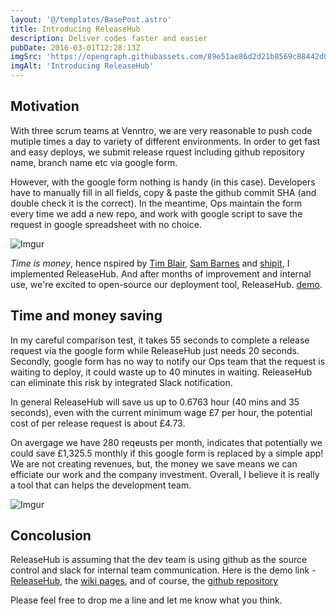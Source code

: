 ```yaml
---
layout: '@/templates/BasePost.astro'
title: Introducing ReleaseHub
description: Deliver codes faster and easier
pubDate: 2016-03-01T12:28:13Z
imgSrc: 'https://opengraph.githubassets.com/89e51ae86d2d21b8569c88442d0e5f98a13c35851fea55b6d0c96c0343bc8aff/JIAZHEN/releasehub'
imgAlt: 'Introducing ReleaseHub'
---
```


## Motivation
With three scrum teams at Venntro, we are very reasonable to push code mutiple times a day to variety of different environments. In order to get fast and easy deploys, we submit release rquest including github repository name, branch name etc via google form.

However, with the google form nothing is handy (in this case). Developers have to manually fill in all fields, copy & paste the github commit SHA (and double check it is the correct). In the meantime, Ops maintain the form every time we add a new repo, and work with google script to save the request in google spreadsheet with no choice.

![Imgur](/assets/images/posts/OujN1RM.jpg)

_Time is money_, hence nspired by [Tim Blair](http://tim.bla.ir/), [Sam Barnes](http://www.thesambarnes.com/) and [shipit](http://shopifyengineering.myshopify.com/blogs/engineering/79963972-introducing-shipit), I implemented ReleaseHub. And after months of improvement and internal use, we're excited to open-source our deployment tool, ReleaseHub. [demo](https://releasehub.herokuapp.com/).

## Time and money saving
In my careful comparison test, it takes 55 seconds to complete a release request via the google form while ReleaseHub just needs 20 seconds. Secondly, google form has no way to notify our Ops team that the request is waiting to deploy, it could waste up to 40 minutes in waiting. ReleaseHub can eliminate this risk by integrated Slack notification. 

In general ReleaseHub will save us up to 0.6763 hour (40 mins and 35 seconds), even with the current minimum wage £7 per hour, the potential cost of per release request is about £4.73. 

On avergage we have 280 reqeusts per month, indicates that potentially we could save £1,325.5 monthly if this google form is replaced by a simple app! We are not creating revenues, but, the money we save means we can efficiate our work and the company investment. Overall, I believe it is really a tool that can helps the development team.

![Imgur](/assets/images/posts/uwlSyQ0.png)


## Concolusion
ReleaseHub is assuming that the dev team is using github as the source control and slack for internal team communication. Here is the demo link - [ReleaseHub](https://releasehub.herokuapp.com/), the [wiki pages](https://github.com/JIAZHEN/releasehub/wiki), and of course, the [github repository](https://github.com/JIAZHEN/releasehub)

Please feel free to drop me a line and let me know what you think.
